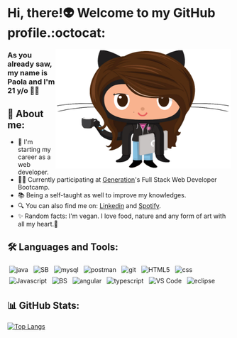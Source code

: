 # Hi, there!:alien: Welcome to my GitHub profile.:octocat:

<img align="right" alt="" src="https://github.com/ofpaola/ofpaola/blob/main/ebre3z6i1ut.png" width="396" height="270" />

### As you already saw, my name is Paola and I'm 21 y/o 🙆‍♀️

## 🌙 About me:
- 👣 I'm starting my career as a web developer.
- 👩‍💻 Currently participating at [Generation](https://brazil.generation.org)'s Full Stack Web Developer Bootcamp.
- :books: Being a self-taught as well to improve my knowledges.  
- 🔍 You can also find me on: [Linkedin](https://www.linkedin.com/in/ofpaola) and [Spotify](https://open.spotify.com/user/5phe5wqtxbf3anfqpi0f2aigu).
- :sparkles: Random facts: I'm vegan. I love food, nature and any form of art with all my heart.🥰

## 🛠 Languages and Tools:
<p>
<img src="https://i.imgur.com/dssnn3q.png" alt="java" height="30" style="vertical-align:top; margin:4px">
<img src="https://i.imgur.com/LTUQ1Yx.png" alt="SB" height="30" style="vertical-align:top; margin:4px">
<img src="https://i.imgur.com/DxAUWqN.png" alt="mysql" height="30" style="vertical-align:top; margin:4px">
<img src="https://i.imgur.com/WdbrGwR.png" alt="postman" height="30" style="vertical-align:top; margin:4px">
<img src="https://i.imgur.com/U7l8st3.png" alt="git" height="30" style="vertical-align:top; margin:4px">
<img src="https://i.imgur.com/XOCU8S0.png" alt="HTML5" height="30" style="vertical-align:top; margin:4px">
<img src="https://i.imgur.com/oC6oyqi.png" alt="css" height="30" style="vertical-align:top; margin:4px">
<img src="https://i.imgur.com/IM1G26Q.png" alt="Javascript" height="30" style="vertical-align:top; margin:4px">
<img src="https://i.imgur.com/VCpg65t.png" alt="BS" height="30" style="vertical-align:top; margin:4px">
<img src="https://i.imgur.com/WjsIY40.png" alt="angular" height="30" style="vertical-align:top; margin:4px">
<img src="https://i.imgur.com/OGNL0qU.png" alt="typescript" height="30" style="vertical-align:top; margin:4px">
<img src="https://i.imgur.com/hzOzKwj.png" alt="VS Code" height="30" style="vertical-align:top; margin:4px">
<img src="https://i.imgur.com/CDyL4V9.png" alt="eclipse" height="30" style="vertical-align:top; margin:4px">
</p>

## 📊 GitHub Stats:

[![Top Langs](https://github-readme-stats.vercel.app/api/top-langs/?username=ofpaola&layout=compact&theme=tokyonight)](https://github.com/ofpaola/github-readme-stats)
